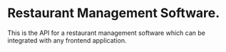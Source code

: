 # Restaurant Management Software.

This is the API for a restaurant management software which can be integrated with any frontend application.

